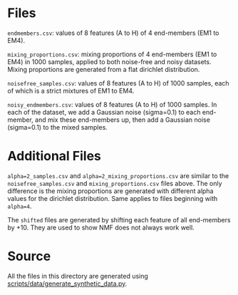 # Files

``endmembers.csv``: values of 8 features (A to H) of 4 end-members (EM1 to EM4).

``mixing_proportions.csv``: mixing proportions of 4 end-members (EM1 to EM4) in 1000 samples, applied to both noise-free and noisy datasets. Mixing proportions are generated from a flat dirichlet distribution.

``noisefree_samples.csv``: values of 8 features (A to H) of 1000 samples, each of which is a strict mixtures of EM1 to EM4.

``noisy_endmembers.csv``: values of 8 features (A to H) of 1000 samples. In each of the dataset, we add a Gaussian noise (sigma=0.1) to each end-member, and mix these end-members up, then add a Gaussian noise (sigma=0.1) to the mixed samples.

# Additional Files

``alpha=2_samples.csv`` and ``alpha=2_mixing_proportions.csv`` are similar to the ``noisefree_samples.csv`` and ``mixing_proportions.csv`` files above. The only difference is the mixing proportions are generated with different alpha values for the dirichlet distribution. Same applies to files beginning with ``alpha=4``.

The ``shifted`` files are generated by shifting each feature of all end-members by +10. They are used to show NMF does not always work well.

# Source

All the files in this directory are generated using [scripts/data/generate_synthetic_data.py](/scripts/data/generate_synthetic_data.py).
